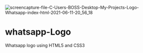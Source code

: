 ![screencapture-file-C-Users-BOSS-Desktop-My-Projects-Logo-Whatsapp-index-html-2021-06-11-20_56_18](https://user-images.githubusercontent.com/84829659/123128727-01b18d80-d469-11eb-86c0-80a7eba192c4.png)
# whatsapp-Logo
Whatsapp logo using HTML5 and CSS3
